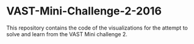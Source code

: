 # VAST-Mini-Challenge-2-2016
This repository contains the code of the visualizations for the attempt to solve and learn from the VAST Mini challenge 2.

